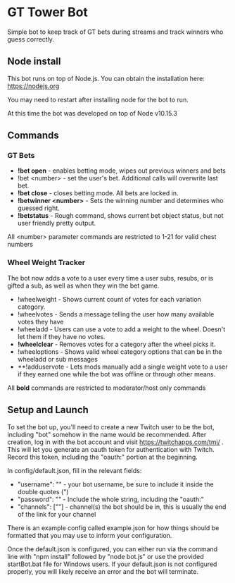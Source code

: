 # GT Tower Bot

Simple bot to keep track of GT bets during streams and track winners who guess correctly.

## Node install

This bot runs on top of Node.js. You can obtain the installation here: https://nodejs.org

You may need to restart after installing node for the bot to run.

At this time the bot was developed on top of Node v10.15.3

## Commands
### GT Bets
* **!bet open** - enables betting mode, wipes out previous winners and bets
* !bet \<number\> - set the user's bet. Additional calls will overwrite last bet.
* **!bet close** - closes betting mode. All bets are locked in.
* **!betwinner \<number\>** - Sets the winning number and determines who guessed right.
* **!betstatus** - Rough command, shows current bet object status, but not user friendly pretty output.

All \<number\> parameter commands are restricted to 1-21 for valid chest numbers

### Wheel Weight Tracker

The bot now adds a vote to a user every time a user subs, resubs, or is gifted a sub, as well as when they win the bet game.

* !wheelweight - Shows current count of votes for each variation category.
* !wheelvotes - Sends a message telling the user how many available votes they have
* !wheeladd <choice> - Users can use a vote to add a weight to the wheel. Doesn't let them if they have no votes.
* **!wheelclear** <choice> - Removes votes for a category after the wheel picks it.
* !wheeloptions - Shows valid wheel category options that can be in the wheeladd or sub messages
* **!adduservote <username> -  Lets mods manually add a single weight vote to a user if they earned one while the bot was offline or through other means.

All **bold** commands are restricted to moderator/host only commands

## Setup and Launch

To set the bot up, you'll need to create a new Twitch user to be the bot, including "bot" somehow in the name would be recommended. After creation, log in with the bot account and visit https://twitchapps.com/tmi/ . This will let you generate an oauth token for authentication with Twitch. Record this token, including the "oauth:" portion at the beginning.

In config/default.json, fill in the relevant fields:
* "username": "<bot username>" - your bot username, be sure to include it inside the double quotes (")
* "password": "<oauth token here>" - Include the whole string, including the "oauth:"
* "channels": ["<channel bot should join>"] - channel(s) the bot should be in, this is usually the end of the link for your channel

There is an example config called example.json for how things should be formatted that you may use to inform your configuration.

Once the default.json is configured, you can either run via the command line with "npm install" followed by "node bot.js" or use the provided startBot.bat file for Windows users. If your default.json is not configured properly, you will likely receive an error and the bot will terminate.

